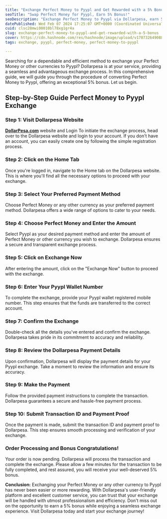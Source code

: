 ```yaml
---
title: "Exchange Perfect Money to Pyypl and Get Rewarded with a 5% Bonus!"
seoTitle: "Swap Perfect Money for Pyypl, Earn 5% Bonus!"
seoDescription: "Exchange Perfect Money to Pyypl via Dollarpesa, earn 5% bonus. Secure, transparent, user-friendly currency conversion"
datePublished: Wed Feb 07 2024 17:25:07 GMT+0000 (Coordinated Universal Time)
cuid: clsc28mwi00010bl78xg1gr4a
slug: exchange-perfect-money-to-pyypl-and-get-rewarded-with-a-5-bonus
cover: https://cdn.hashnode.com/res/hashnode/image/upload/v1707326490880/68e7b932-e061-453d-a1ac-28867d7ab0ef.jpeg
tags: exchange, pyypl, perfect-money, perfect-money-to-pyypl

---
```


Searching for a dependable and efficient method to exchange your Perfect Money or other currencies to Pyypl? Dollarpesa is at your service, providing a seamless and advantageous exchange process. In this comprehensive guide, we will guide you through the procedure of converting Perfect Money to Pyypl, offering an exceptional 5% bonus. Let us begin.

## **Step-by-Step Guide** Perfect Money **to Pyypl Exchange**

### Step 1: Visit Dollarpesa Website

[**DollarPesa.com**](http://dollarpesa.com/) website and Login To initiate the exchange process, head over to the Dollarpesa website and login to your account. If you don't have an account, you can easily create one by following the simple registration process.

### Step 2: Click on the Home Tab

Once you're logged in, navigate to the Home tab on the Dollarpesa website. This is where you'll find all the necessary options to proceed with your exchange.

### Step 3: Select Your Preferred Payment Method

Choose Perfect Money or any other currency as your preferred payment method. Dollarpesa offers a wide range of options to cater to your needs.

### Step 4: Choose Perfect Money and Enter the Amount

Select Pyypl as your desired payment method and enter the amount of Perfect Money or other currency you wish to exchange. Dollarpesa ensures a secure and transparent exchange process.

### Step 5: Click on Exchange Now

After entering the amount, click on the "Exchange Now" button to proceed with the exchange.

### Step 6: Enter Your Pyypl Wallet Number

To complete the exchange, provide your Pyypl wallet registered mobile number. This step ensures that the funds are transferred to the correct account.

### Step 7: Confirm the Exchange

Double-check all the details you've entered and confirm the exchange. Dollarpesa takes pride in its commitment to accuracy and reliability.

### Step 8: Review the Dollarpesa Payment Details

Upon confirmation, Dollarpesa will display the payment details for your Pyypl exchange. Take a moment to review the information and ensure its accuracy.

### Step 9: Make the Payment

Follow the provided payment instructions to complete the transaction. Dollarpesa guarantees a secure and hassle-free payment process.

### Step 10: Submit Transaction ID and Payment Proof

Once the payment is made, submit the transaction ID and payment proof to Dollarpesa. This step ensures smooth processing and verification of your exchange.

### Order Processing and Bonus Congratulations!

Your order is now pending. Dollarpesa will process the transaction and complete the exchange. Please allow a few minutes for the transaction to be fully completed, and rest assured, you will receive your well-deserved 5% bonus.

**Conclusion:** Exchanging your Perfect Money or any other currency to Pyypl has never been easier or more rewarding. With Dollarpesa's user-friendly platform and excellent customer service, you can trust that your exchange will be handled with utmost professionalism and efficiency. Don't miss out on the opportunity to earn a 5% bonus while enjoying a seamless exchange experience. Visit Dollarpesa today and start your exchange journey!
